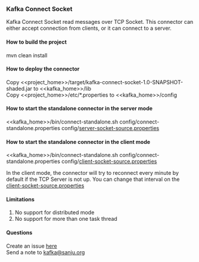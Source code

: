 ### Kafka Connect Socket 

Kafka Connect Socket read messages over TCP Socket. This connector can either accept connection from clients, or it can connect to a server. 

#### How to build the project
mvn clean install 

#### How to deploy the connector 

Copy <<project_home>>/target/kafka-connect-socket-1.0-SNAPSHOT-shaded.jar to <<kafka_home>>/lib </br>
Copy <<project_home>>/etc/*.properties to <<kafka_home>>/config

#### How to start the standalone connector in the server mode

<<kafka_home>>/bin/connect-standalone.sh config/connect-standalone.properties config/[server-socket-source.properties](https://github.com/sanjuthomas/kafka-connect-socket/blob/master/etc/server-socket-source.properties)

#### How to start the standalone connector in the client mode

<<kafka_home>>/bin/connect-standalone.sh config/connect-standalone.properties config/[client-socket-source.properties](https://github.com/sanjuthomas/kafka-connect-socket/blob/master/etc/client-socket-source.properties)

In the client mode, the connector will try to reconnect every minute by default if the TCP Server is not up. You can change that interval on the [client-socket-source.properties](https://github.com/sanjuthomas/kafka-connect-socket/blob/master/etc/client-socket-source.properties)

#### Limitations
1. No support for distributed mode
2. No support for more than one task thread

#### Questions
Create an issue [here](https://github.com/sanjuthomas/kafka-connect-socket/issues) <br/>
Send a note to kafka@sanju.org